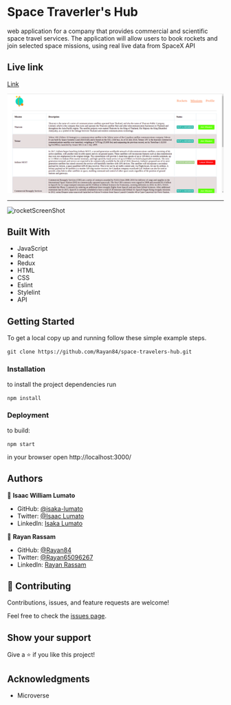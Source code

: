 # Space Traverler's Hub

 web application for a company that provides commercial and scientific space travel services. The application will allow users to book rockets and join selected space missions, using real live data from SpaceX API

 ## Live link
 [Link](https://trusting-stonebraker-60f031.netlify.app/)

<img src='./src/screenshot-missions.png'>

--------------------------------------------------------------------------
![rocketScreenShot](https://user-images.githubusercontent.com/75973193/142727662-52843b51-1d43-41d6-a9df-e2a1ae6c533f.png)



## Built With

- JavaScript
- React
- Redux
- HTML
- CSS
- Eslint
- Stylelint
- API

## Getting Started

To get a local copy up and running follow these simple example steps.

`git clone https://github.com/Rayan84/space-travelers-hub.git`

### Installation

to install the project dependencies run

`npm install`

### Deployment

to build:

`npm start`

in your browser open http://localhost:3000/

## Authors

👤 **Isaac William Lumato**

- GitHub: [@isaka-lumato](https://github.com/isaka-lumato)
- Twitter: [@Isaac Lumato](https://twitter.com/lumato_isaac)
- LinkedIn: [Isaka Lumato](https://www.linkedin.com/in/isaka-william-90773020b/)

👤 **Rayan Rassam**

- GitHub: [@Rayan84](https://github.com/Rayan84)
- Twitter: [@Rayan65096267](https://twitter.com/Rayan65096267)
- LinkedIn: [Rayan Rassam](https://www.linkedin.com/in/rayan-rassam/)

## 🤝 Contributing

Contributions, issues, and feature requests are welcome!

Feel free to check the [issues page](../../issues/).

## Show your support

Give a ⭐️ if you like this project!

## Acknowledgments

- Microverse
